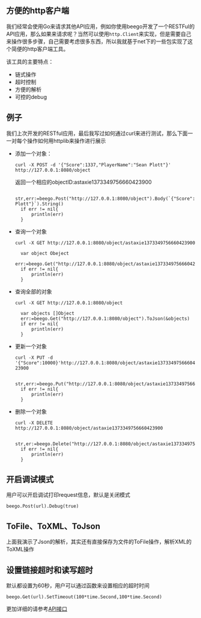 ## 方便的http客户端
我们经常会使用Go来请求其他API应用，例如你使用beego开发了一个RESTFul的API应用，那么如果来请求呢？当然可以使用`http.Client`来实现，但是需要自己来操作很多步骤，自己需要考虑很多东西，所以我就基于net下的一些包实现了这个简便的http客户端工具。

该工具的主要特点：

- 链式操作
- 超时控制
- 方便的解析
- 可控的debug

## 例子
我们上次开发的RESTful应用，最后我写过如何通过curl来进行测试，那么下面一一对每个操作如何用httplib来操作进行展示

- 添加一个对象：

	`curl -X POST -d '{"Score":1337,"PlayerName":"Sean Plott"}' http://127.0.0.1:8080/object`
	
	返回一个相应的objectID:astaxie1373349756660423900
	
		str,err:=beego.Post("http://127.0.0.1:8080/object").Body(`{"Score":1337,"PlayerName":"Sean Plott"}`).String()
		if err != nil{
			println(err)
		}
	
- 查询一个对象

	`curl -X GET http://127.0.0.1:8080/object/astaxie1373349756660423900`
	
		var object Obeject
		err:=beego.Get("http://127.0.0.1:8080/object/astaxie1373349756660423900").ToJson(&object)
		if err != nil{
			println(err)
		}
	
- 查询全部的对象	

	`curl -X GET http://127.0.0.1:8080/object`
	
		var objects []Object
		err:=beego.Get("http://127.0.0.1:8080/object").ToJson(&objects)
		if err != nil{
			println(err)
		}

- 更新一个对象

	`curl -X PUT -d '{"Score":10000}'http://127.0.0.1:8080/object/astaxie1373349756660423900`
	
		str,err:=beego.Put("http://127.0.0.1:8080/object/astaxie1373349756660423900").Body(`{"Score":10000}`).String()
		if err != nil{
			println(err)
		}

- 删除一个对象

	`curl -X DELETE http://127.0.0.1:8080/object/astaxie1373349756660423900`
	
		str,er:=beego.Delete("http://127.0.0.1:8080/object/astaxie1373349756660423900").String()
		if err != nil{
			println(err)
		}

## 开启调试模式
用户可以开启调试打印request信息，默认是关闭模式

	beego.Post(url).Debug(true)

## ToFile、ToXML、ToJson
上面我演示了Json的解析，其实还有直接保存为文件的ToFile操作，解析XML的ToXML操作


## 设置链接超时和读写超时
默认都设置为60秒，用户可以通过函数来设置相应的超时时间

	beego.Get(url).SetTimeout(100*time.Second,100*time.Second)


更加详细的请参考[API接口](http://gowalker.org/github.com/astaxie/beego)